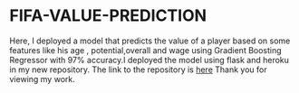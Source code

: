 # FIFA-VALUE-PREDICTION
Here, I deployed a model that predicts the value of a player based on some features like his age , potential,overall and wage using Gradient Boosting Regressor with 97% accuracy.I deployed the model using flask and heroku in my new repository. The link to the repository is <a href="https://github.com/Techtacles/FIFA-PREDICTION-DEPLOYMENT">here</a>
Thank you for viewing my work.
